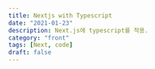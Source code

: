 ```yaml
---
title: Nextjs with Typescript
date: "2021-01-23"
description: Next.js에 typescript를 적용.
category: "front"
tags: [Next, code]
draft: false
---
```

